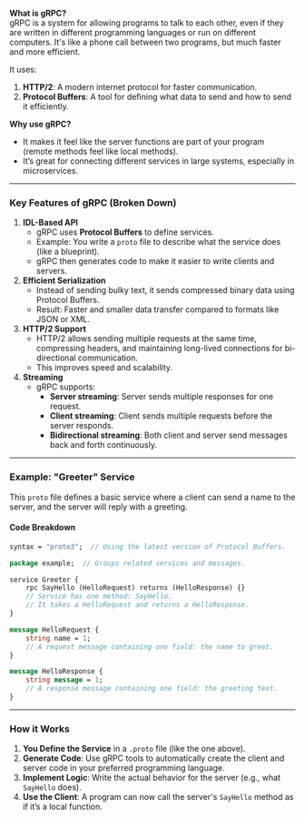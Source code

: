 **What is gRPC?**  
gRPC is a system for allowing programs to talk to each other, even if they are written in different programming languages or run on different computers. It's like a phone call between two programs, but much faster and more efficient.

It uses:
1. **HTTP/2**: A modern internet protocol for faster communication.
2. **Protocol Buffers**: A tool for defining what data to send and how to send it efficiently.

**Why use gRPC?**
- It makes it feel like the server functions are part of your program (remote methods feel like local methods).
- It’s great for connecting different services in large systems, especially in microservices.

---
### Key Features of gRPC (Broken Down)

1. **IDL-Based API**
    - gRPC uses **Protocol Buffers** to define services.
    - Example: You write a `proto` file to describe what the service does (like a blueprint).
    - gRPC then generates code to make it easier to write clients and servers.
2. **Efficient Serialization**
    - Instead of sending bulky text, it sends compressed binary data using Protocol Buffers.
    - Result: Faster and smaller data transfer compared to formats like JSON or XML.
3. **HTTP/2 Support**
    - HTTP/2 allows sending multiple requests at the same time, compressing headers, and maintaining long-lived connections for bi-directional communication.
    - This improves speed and scalability.
4. **Streaming**
    - gRPC supports:
        - **Server streaming**: Server sends multiple responses for one request.
        - **Client streaming**: Client sends multiple requests before the server responds.
        - **Bidirectional streaming**: Both client and server send messages back and forth continuously.

---
### Example: "Greeter" Service

This `proto` file defines a basic service where a client can send a name to the server, and the server will reply with a greeting.
#### Code Breakdown

```proto
syntax = "proto3";  // Using the latest version of Protocol Buffers.

package example;  // Groups related services and messages.

service Greeter {  
    rpc SayHello (HelloRequest) returns (HelloResponse) {}  
    // Service has one method: SayHello.
    // It takes a HelloRequest and returns a HelloResponse.
}

message HelloRequest {  
    string name = 1;  
    // A request message containing one field: the name to greet.
}

message HelloResponse {  
    string message = 1;  
    // A response message containing one field: the greeting text.
}
```

---
### How it Works
1. **You Define the Service** in a `.proto` file (like the one above).
2. **Generate Code**: Use gRPC tools to automatically create the client and server code in your preferred programming language.
3. **Implement Logic**: Write the actual behavior for the server (e.g., what `SayHello` does).
4. **Use the Client**: A program can now call the server's `SayHello` method as if it’s a local function.